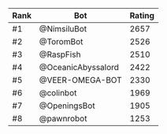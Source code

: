Rank|Bot|Rating
---|---|---
#1|@NimsiluBot|2657
#2|@ToromBot|2526
#3|@RaspFish|2510
#4|@OceanicAbyssalord|2422
#5|@VEER-OMEGA-BOT|2330
#6|@colinbot|1969
#7|@OpeningsBot|1905
#8|@pawnrobot|1253
